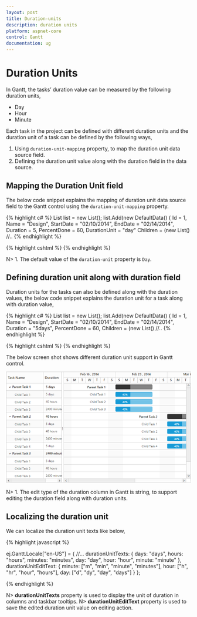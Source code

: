 ```yaml
---
layout: post
title: Duration-units
description: duration units
platform: aspnet-core
control: Gantt
documentation: ug
---
```


# Duration Units

In Gantt, the tasks’ duration value can be measured by the following duration units, 

* Day
* Hour
* Minute

Each task in the project can be defined with different duration units and the duration unit of a task can be defined by the following ways,

1. Using `duration-unit-mapping` property, to map the duration unit data source field.
2. Defining the duration unit value along with the duration field in the data source.

## Mapping the Duration Unit field


The below code snippet explains the mapping of duration unit data source field to the Gantt control using the `duration-unit-mapping` property.

{% highlight c# %}
List<DefaultData> list = new List<DefaultData>();
    list.Add(new DefaultData()
        {
            Id = 1,
            Name = "Design",
            StartDate = "02/10/2014",
            EndDate = "02/14/2014",
            Duration = 5,
            PercentDone = 60,
            DurationUnit = "day"
            Children = (new List<DefaultData>()
            //..
{% endhighlight %}

{% highlight cshtml %}
<ej-gantt id="ganttSample" datasource="ViewBag.datasource"
    duration-mapping="Duration"
    duration-unit-mapping="DurationUnit">
</ejGantt> 
{% endhighlight %}

N> 1. The default value of the `duration-unit` property is `Day`.

## Defining duration unit along with duration field

Duration units for the tasks can also be defined along with the duration values, the below code snippet explains the duration unit for a task along with duration value,

{% highlight c# %}
List<DefaultData> list = new List<DefaultData>();
    list.Add(new DefaultData()
        {
            Id = 1,
            Name = "Design",
            StartDate = "02/10/2014",
            EndDate = "02/14/2014",
            Duration = "5days",
            PercentDone = 60,
            Children = (new List<DefaultData>()
            //..
{% endhighlight %}

{% highlight cshtml %}
<ej-gantt id="ganttSample" datasource="ViewBag.datasource"
    duration-mapping="Duration">
</ejGantt> 
{% endhighlight %}

The below screen shot shows different duration unit support in Gantt control.

![](Duration-units_images/Duration-units_img1.png)

N> 1. The edit type of the duration column in Gantt is string, to support editing the duration field along with duration units.

## Localizing the duration unit


We can localize the duration unit texts like below,

{% highlight javascript %}

ej.Gantt.Locale["en-US"] = {
    //...
    durationUnitTexts: {
        days: "days",
        hours: "hours",
        minutes: "minutes",
        day: "day",
        hour: "hour",
        minute: "minute"
    },
    durationUnitEditText: {
        minute: ["m", "min", "minute", "minutes"],
        hour: ["h", "hr", "hour", "hours"],
        day: ["d", "dy", "day", "days"]
    }
};

{% endhighlight %}

N> **durationUnitTexts** property is used to display the unit of duration in columns and taskbar tooltips.
N> **durationUnitEditText** property is used to save the edited duration unit value on editing action.